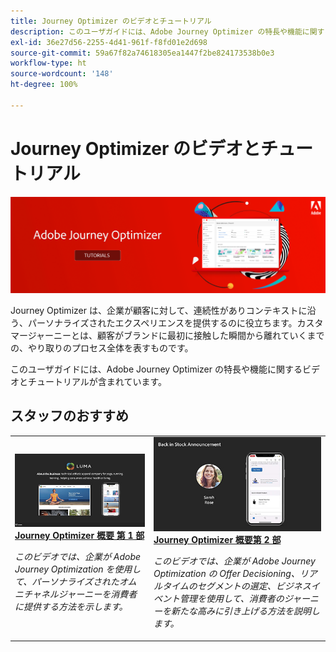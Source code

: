 ```yaml
---
title: Journey Optimizer のビデオとチュートリアル
description: このユーザガイドには、Adobe Journey Optimizer の特長や機能に関するビデオとチュートリアルが含まれています。
exl-id: 36e27d56-2255-4d41-961f-f8fd01e2d698
source-git-commit: 59a67f82a74618305ea1447f2be824173538b0e3
workflow-type: ht
source-wordcount: '148'
ht-degree: 100%

---
```



# Journey Optimizer のビデオとチュートリアル

![](./assets/ajo-banner.png)

Journey Optimizer は、企業が顧客に対して、連続性がありコンテキストに沿う、パーソナライズされたエクスペリエンスを提供するのに役立ちます。カスタマージャーニーとは、顧客がブランドに最初に接触した瞬間から離れていくまでの、やり取りのプロセス全体を表すものです。

このユーザガイドには、Adobe Journey Optimizer の特長や機能に関するビデオとチュートリアルが含まれています。

## スタッフのおすすめ

<table>
<tr>
  <td>
    <a href="./introduction/journey-optimizer-overview-part-1.md">
      <img alt="Journey Optimizer 概要第 1 部 - オムニチャネルジャーニーの配信（ビデオ）" src="./assets/334174.jpg"/>
    </a>
    <div>
      <a href="./introduction/journey-optimizer-overview-part-1.md">
    <strong>Journey Optimizer 概要 第 1 部 </strong>
    </a>
    </div>
    <p>
    <em>このビデオでは、企業が Adobe Journey Optimization を使用して、パーソナライズされたオムニチャネルジャーニーを消費者に提供する方法を示します。</em>
    <p>
  </td>
    <td>
    <a href="./introduction/journey-optimizer-overview-part-2.md">
      <img alt="Journey Optimizer 概要第 2 部 - オムニチャネルジャーニーの配信（ビデオ）" src="./assets/334175.jpg"/>
    </a>
    <div>
      <a href="./introduction/journey-optimizer-overview-part-2.md">
    <strong>Journey Optimizer 概要第 2 部  </strong>
    </a>
    </div>
    <p>
    <em>このビデオでは、企業が Adobe Journey Optimization の Offer Decisioning、リアルタイムのセグメントの選定、ビジネスイベント管理を使用して、消費者のジャーニーを新たな高みに引き上げる方法を説明します。</em>
    <p>
  </td>
</table>





